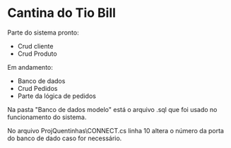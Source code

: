 # Cantina do Tio Bill

Parte do sistema pronto:

* Crud cliente
* Crud Produto

Em andamento:

* Banco de dados
* Crud Pedidos
* Parte da lógica de pedidos

Na pasta "Banco de dados modelo" está o arquivo .sql que foi usado no 
funcionamento do sistema.

No arquivo ProjQuentinhas\CONNECT.cs linha 10 altera o número da porta do banco de dado caso for necessário.